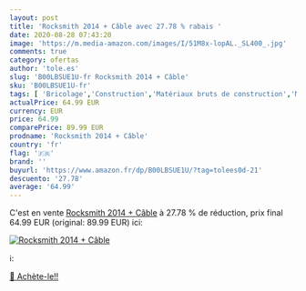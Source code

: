 ```yaml
---
layout: post
title: 'Rocksmith 2014 + Câble avec 27.78 % rabais '
date: 2020-08-28 07:43:20
image: 'https://m.media-amazon.com/images/I/51M8x-lopAL._SL400_.jpg'
comments: true
category: ofertas
author: 'tole.es'
slug: 'B00LBSUE1U-fr Rocksmith 2014 + Câble'
sku: 'B00LBSUE1U-fr'
tags: [ 'Bricolage','Construction','Matériaux bruts de construction','Matériel de construction', ]
actualPrice: 64.99 EUR
currency: EUR
price: 64.99
comparePrice: 89.99 EUR
prodname: 'Rocksmith 2014 + Câble'
country: 'fr'
flag: '🇫🇷'
brand: ''
buyurl: 'https://www.amazon.fr/dp/B00LBSUE1U/?tag=tolees0d-21'
descuento: '27.78'
average: '64.99'
---
```


C'est en vente [Rocksmith 2014 + Câble](https://www.amazon.fr/dp/B00LBSUE1U/?tag=tolees0d-21)  à  27.78 % de réduction, prix final  64.99 EUR (original: 89.99 EUR) ici:

[![Rocksmith 2014 + Câble](https://m.media-amazon.com/images/I/51M8x-lopAL._SL400_.jpg)](https://www.amazon.fr/dp/B00LBSUE1U/?tag=tolees0d-21)

ℹ️:


[🛒 Achète-le!!](https://www.amazon.fr/dp/B00LBSUE1U/?tag=tolees0d-21)

